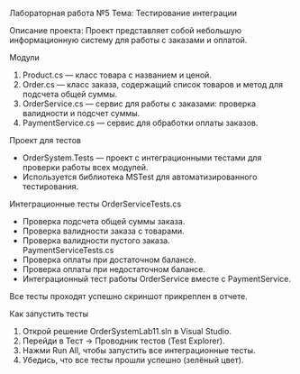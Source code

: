 Лабораторная работа №5
Тема: Тестирование интеграции  

Описание проекта:
Проект представляет собой небольшую информационную систему для работы с заказами и оплатой.  

Модули
1. Product.cs — класс товара с названием и ценой.  
2. Order.cs — класс заказа, содержащий список товаров и метод для подсчета общей суммы.  
3. OrderService.cs — сервис для работы с заказами: проверка валидности и подсчет суммы.  
4. PaymentService.cs — сервис для обработки оплаты заказов.  

Проект для тестов
- OrderSystem.Tests — проект с интеграционными тестами для проверки работы всех модулей.  
- Используется библиотека MSTest для автоматизированного тестирования.

Интеграционные тесты
OrderServiceTests.cs
- Проверка подсчета общей суммы заказа.  
- Проверка валидности заказа с товарами.  
- Проверка валидности пустого заказа.  
PaymentServiceTests.cs
- Проверка оплаты при достаточном балансе.  
- Проверка оплаты при недостаточном балансе.  
- Интеграционный тест работы OrderService вместе с PaymentService.
  
Все тесты проходят успешно скриншот прикреплен в отчете.

Как запустить тесты
1. Открой решение OrderSystemLab11.sln в Visual Studio.  
2. Перейди в Тест → Проводник тестов (Test Explorer).  
3. Нажми Run All, чтобы запустить все интеграционные тесты.  
4. Убедись, что все тесты прошли успешно (зелёный цвет).  


